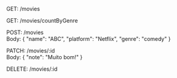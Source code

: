GET: /movies

GET: /movies/countByGenre

POST: /movies\
Body: { "name": "ABC", "platform": "Netflix", "genre": "comedy" }

PATCH: /movies/:id\
Body: { "note": "Muito bom!" }

DELETE: /movies/:id
